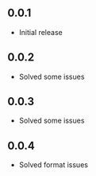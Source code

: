 ## 0.0.1

- Initial release


## 0.0.2

- Solved some issues 


## 0.0.3

- Solved some issues 


## 0.0.4

- Solved format issues 
